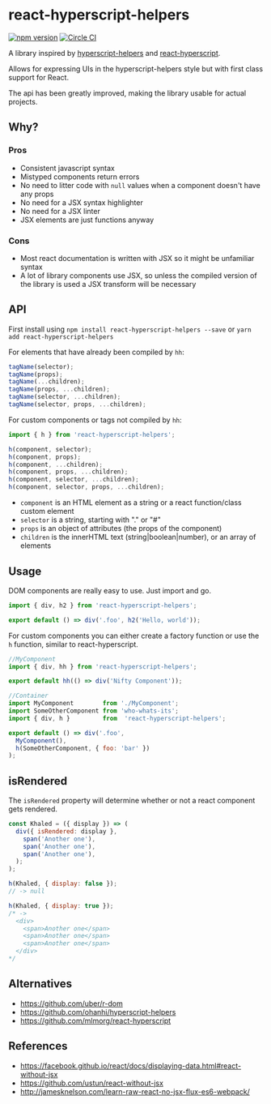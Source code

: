 # react-hyperscript-helpers

[![npm version](https://badge.fury.io/js/react-hyperscript-helpers.svg)](https://badge.fury.io/js/react-hyperscript-helpers) [![Circle CI](https://circleci.com/gh/Jador/react-hyperscript-helpers/tree/master.svg?style=svg)](https://circleci.com/gh/Jador/react-hyperscript-helpers/tree/master)

A library inspired by [hyperscript-helpers](https://github.com/ohanhi/hyperscript-helpers) and [react-hyperscript](https://github.com/mlmorg/react-hyperscript).

Allows for expressing UIs in the hyperscript-helpers style but with first class support for React.

The api has been greatly improved, making the library usable for actual projects.

## Why?

### Pros

* Consistent javascript syntax
* Mistyped components return errors
* No need to litter code with `null` values when a component doesn't have any props
* No need for a JSX syntax highlighter
* No need for a JSX linter
* JSX elements are just functions anyway

### Cons

* Most react documentation is written with JSX so it might be unfamiliar syntax
* A lot of library components use JSX, so unless the compiled version of the library is used
  a JSX transform will be necessary

## API

First install using `npm install react-hyperscript-helpers --save` or `yarn add react-hyperscript-helpers`

For elements that have already been compiled by `hh`:

```js
tagName(selector);
tagName(props);
tagName(...children);
tagName(props, ...children);
tagName(selector, ...children);
tagName(selector, props, ...children);
```

For custom components or tags not compiled by `hh`:

```js
import { h } from 'react-hyperscript-helpers';

h(component, selector);
h(component, props);
h(component, ...children);
h(component, props, ...children);
h(component, selector, ...children);
h(component, selector, props, ...children);
```

* `component` is an HTML element as a string or a react function/class custom element
* `selector` is a string, starting with "." or "#"
* `props` is an object of attributes (the props of the component)
* `children` is the innerHTML text (string|boolean|number), or an array of elements

## Usage

DOM components are really easy to use. Just import and go.

```javascript
import { div, h2 } from 'react-hyperscript-helpers';

export default () => div('.foo', h2('Hello, world'));
```

For custom components you can either create a factory function or use the `h` function, similar to react-hyperscript.

```javascript
//MyComponent
import { div, hh } from 'react-hyperscript-helpers';

export default hh(() => div('Nifty Component'));

//Container
import MyComponent        from './MyComponent';
import SomeOtherComponent from 'who-whats-its';
import { div, h }         from  'react-hyperscript-helpers';

export default () => div('.foo',
  MyComponent(),
  h(SomeOtherComponent, { foo: 'bar' })
);
```

## isRendered

The `isRendered` property will determine whether or not a react component gets rendered.

```javascript
const Khaled = ({ display }) => (
  div({ isRendered: display },
    span('Another one'),
    span('Another one'),
    span('Another one'),
  );
);

h(Khaled, { display: false });
// -> null

h(Khaled, { display: true });
/* ->
  <div>
    <span>Another one</span>
    <span>Another one</span>
    <span>Another one</span>
  </div>
*/
```

## Alternatives

* https://github.com/uber/r-dom
* https://github.com/ohanhi/hyperscript-helpers
* https://github.com/mlmorg/react-hyperscript

## References

* https://facebook.github.io/react/docs/displaying-data.html#react-without-jsx
* https://github.com/ustun/react-without-jsx
* http://jamesknelson.com/learn-raw-react-no-jsx-flux-es6-webpack/
